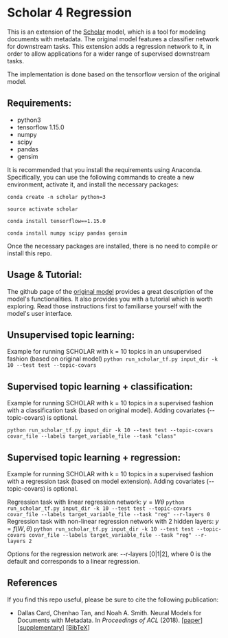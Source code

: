 # Scholar 4 Regression

This is an extension of the [Scholar](https://arxiv.org/abs/1705.09296) model, which is a tool for modeling documents with metadata.
The original model features a classifier network for downstream tasks. This extension adds a regression network to it, in order to allow applications for a wider range of supervised downstream tasks.

The implementation is done based on the tensorflow version of the original model.

## Requirements:

- python3
- tensorflow 1.15.0
- numpy
- scipy
- pandas
- gensim

It is recommended that you install the requirements using Anaconda. Specifically, you can use the following commands to create a new environment, activate it, and install the necessary packages:

`conda create -n scholar python=3`

`source activate scholar`

`conda install tensorflow==1.15.0`

`conda install numpy scipy pandas gensim`

Once the necessary packages are installed, there is no need to compile or install this repo.


## Usage & Tutorial:
The github page of the [original model](https://github.com/dallascard/scholar) provides a great description of the model's functionalities. It also provides you with a tutorial which is worth exploring. Read those instructions first to familiarse yourself with the model's user interface.

## Unsupervised topic learning:
Example for running SCHOLAR with k = 10 topics in an unsupervised fashion (based on original model)
`python run_scholar_tf.py input_dir -k 10 --test test --topic-covars`

## Supervised topic learning + classification:
Example for running SCHOLAR with k = 10 topics in a supervised fashion with a classification task (based on original model).
Adding covariates (--topic-covars) is optional.

`python run_scholar_tf.py input_dir -k 10 --test test --topic-covars covar_file --labels target_variable_file --task "class"`

## Supervised topic learning + regression:
Example for running SCHOLAR with k = 10 topics in a supervised fashion with a regression task (based on model extension).
Adding covariates (--topic-covars) is optional.

Regression task with linear regression network: $y = W\theta$
`python run_scholar_tf.py input_dir -k 10 --test test --topic-covars covar_file --labels target_variable_file --task "reg" --r-layers 0`
Regression task with non-linear regression network with 2 hidden layers: $y = f(W,\theta)$
`python run_scholar_tf.py input_dir -k 10 --test test --topic-covars covar_file --labels target_variable_file --task "reg" --r-layers 2`

Options for the regression network are:
--r-layers [0|1|2], where 0 is the default and corresponds to a linear regression.



## References

If you find this repo useful, please be sure to cite the following publication:

* Dallas Card, Chenhao Tan, and Noah A. Smith. Neural Models for Documents with Metadata. In *Proceedings of ACL* (2018). [[paper](https://www.cs.cmu.edu/~dcard/resources/ACL_2018_paper.pdf)] [[supplementary](https://www.cs.cmu.edu/~dcard/resources/ACL_2018_supplementary.pdf)] [[BibTeX](https://github.com/dallascard/scholar/blob/master/scholar.bib)]

